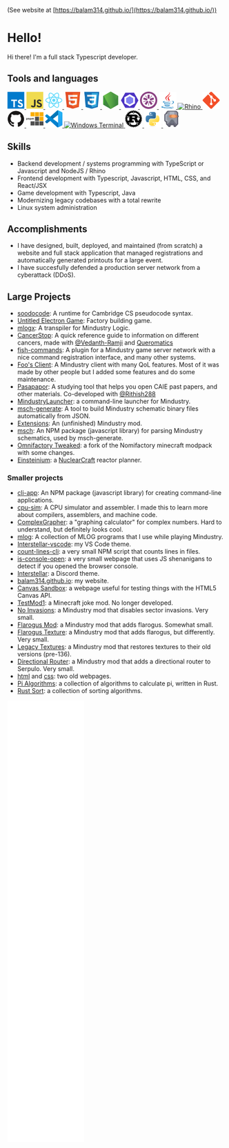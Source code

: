 (See website at [https://balam314.github.io/](https://balam314.github.io/))
# Hello!
Hi there! I'm a full stack Typescript developer.
## Tools and languages
<a href="https://typescriptlang.org/" target="_blank" rel="noreferrer"> 
  <img src="https://raw.githubusercontent.com/devicons/devicon/master/icons/typescript/typescript-original.svg" alt="TS" width="40" height="40"/>
</a>
<a href="https://developer.mozilla.org/en-US/docs/Web/javascript" target="_blank" rel="noreferrer"> 
  <img src="https://raw.githubusercontent.com/devicons/devicon/master/icons/javascript/javascript-original.svg" alt="JS" width="40" height="40"/>
</a>
<a href="https://react.dev/" target="_blank" rel="noreferrer"> 
  <img src="https://raw.githubusercontent.com/devicons/devicon/master/icons/react/react-original.svg" alt="React" width="40" height="40"/>
</a>
<a href="https://developer.mozilla.org/en-US/docs/Web/HTML" target="_blank" rel="noreferrer"> 
  <img src="https://raw.githubusercontent.com/devicons/devicon/master/icons/html5/html5-original.svg" alt="HTML5" width="40" height="40"/>
</a>
<a href="https://developer.mozilla.org/en-US/docs/Web/CSS" target="_blank" rel="noreferrer"> 
  <img src="https://raw.githubusercontent.com/devicons/devicon/master/icons/css3/css3-original.svg" alt="CSS3" width="40" height="40"/>
</a>
<a href="https://nodejs.org/" target="_blank" rel="noreferrer"> 
  <img src="https://raw.githubusercontent.com/devicons/devicon/master/icons/nodejs/nodejs-original.svg" alt="NodeJS" width="40" height="40"/>
</a>
<a href="https://eslint.org/" target="_blank" rel="noreferrer"> 
  <img src="https://raw.githubusercontent.com/devicons/devicon/master/icons/eslint/eslint-original.svg" alt="ESLint" width="40" height="40"/>
</a>
<a href="https://jasmine.github.io/" target="_blank" rel="noreferrer"> 
  <img src="https://raw.githubusercontent.com/devicons/devicon/master/icons/jasmine/jasmine-original.svg" alt="Jasmine" width="40" height="40"/>
</a>
<a href="https://www.java.com/en/" target="_blank" rel="noreferrer"> 
  <img src="https://raw.githubusercontent.com/devicons/devicon/master/icons/java/java-original.svg" alt="Java" width="40" height="40"/>
</a>
<a href="https://github.com/mozilla/rhino" target="_blank" rel="noreferrer"> 
  <img src="https://upload.wikimedia.org/wikipedia/commons/4/4f/Rhino_%28234581759%29.jpeg" alt="Rhino" width="40" height="40"/>
</a>
<a href="https://git-scm.com/" target="_blank" rel="noreferrer"> 
  <img src="https://raw.githubusercontent.com/devicons/devicon/master/icons/git/git-original.svg" alt="Git" width="40" height="40"/> 
</a>
<a href="https://github.com/" target="_blank" rel="noreferrer"> 
  <img src="https://raw.githubusercontent.com/devicons/devicon/master/icons/github/github-original.svg" alt="GitHub" width="40" height="40"/> 
</a>
<a href="https://pnpm.io/" target="_blank" rel="noreferrer"> 
  <img src="https://raw.githubusercontent.com/devicons/devicon/master/icons/pnpm/pnpm-original-wordmark.svg" alt="PNPM" width="40" height="40"/> 
</a>
<a href="https://code.visualstudio.com/" target="_blank" rel="noreferrer"> 
  <img src="https://raw.githubusercontent.com/devicons/devicon/master/icons/vscode/vscode-original.svg" alt="VSCode" width="40" height="40"/> 
</a>
<a href="https://github.com/microsoft/terminal" target="_blank" rel="noreferrer"> 
  <img src="https://raw.githubusercontent.com/microsoft/terminal/main/res/terminal/Terminal.svg" alt="Windows Terminal" width="40" height="40"/> 
</a>
<a href="https://www.rust-lang.org/" target="_blank" rel="noreferrer"> 
  <img src="https://raw.githubusercontent.com/devicons/devicon/master/icons/rust/rust-original.svg" alt="Rust" width="40" height="40"/> 
</a>
<a href="https://www.python.org/" target="_blank" rel="noreferrer"> 
  <img src="https://raw.githubusercontent.com/devicons/devicon/master/icons/python/python-original.svg" alt="Python.org" width="40" height="40"/> 
</a>
<a href="https://balam314.github.io/flarogus.html" target="_blank" rel="noreferrer"> 
  <img src="https://raw.githubusercontent.com/BalaM314/flarogus-texture/master/sprites-override/units/flare.png" alt="Flarogus?" width="40" height="40"/> 
</a>

## Skills
* Backend development / systems programming with TypeScript or Javascript and NodeJS / Rhino
* Frontend development with Typescript, Javascript, HTML, CSS, and React/JSX
* Game development with Typescript, Java
* Modernizing legacy codebases with a total rewrite
* Linux system administration

## Accomplishments

* I have designed, built, deployed, and maintained (from scratch) a website and full stack application that managed registrations and automatically generated printouts for a large event.
* I have succesfully defended a production server network from a cyberattack (DDoS).

## Large Projects
* [soodocode](https://balam314.github.io/soodocode/): A runtime for Cambridge CS pseudocode syntax.
* [Untitled Electron Game](https://balam314.github.io/Untitled-Electron-Game/): Factory building game.
* [mlogx](https://github.com/BalaM314/mlogx): A transpiler for Mindustry Logic.
* [CancerStop](https://cancerstop.dev/?ref=gh): A quick reference guide to information on different cancers, made with [@Vedanth-Ramji](https://github.com/Vedanth-Ramji) and [Queromatics](https://www.queromatics.org/)
* [fish-commands](https://github.com/Fish-Community/fish-commands): A plugin for a Mindustry game server network with a nice command registration interface, and many other systems.
* [Foo's Client](https://github.com/mindustry-antigrief/mindustry-client): A Mindustry client with many QoL features. Most of it was made by other people but I added some features and do some maintenance.
* [Pasapapor](https://balam314.github.io/pasapapor/): A studying tool that helps you open CAIE past papers, and other materials. Co-developed with [@Rithish288](https://github.com/Rithish288)
* [MindustryLauncher](https://github.com/BalaM314/MindustryLauncher): a command-line launcher for Mindustry.
* [msch-generate](https://github.com/BalaM314/msch-generate): A tool to build Mindustry schematic binary files automatically from JSON.
* [Extensions](https://github.com/BalaM314/extensions): An (unfinished) Mindustry mod.
* [msch](https://github.com/BalaM314/msch): An NPM package (javascript library) for parsing Mindustry schematics, used by msch-generate.
* [Omnifactory Tweaked](https://github.com/BalaM314/Omnifactory-Tweaked): a fork of the Nomifactory minecraft modpack with some changes.
* [Einsteinium](https://github.com/BalaM314/Einsteinium): a [NuclearCraft](https://modrinth.com/mod/nuclearcraft) reactor planner.
### Smaller projects
* [cli-app](https://github.com/BalaM314/cli-app): An NPM package (javascript library) for creating command-line applications.
* [cpu-sim](https://balam314.github.io/cpu-sim/): A CPU simulator and assembler. I made this to learn more about compilers, assemblers, and machine code.
* [ComplexGrapher](https://balam314.github.io/ComplexGrapher/ComplexGrapher.html): a "graphing calculator" for complex numbers. Hard to understand, but definitely looks cool.
* [mlog](https://github.com/BalaM314/mlog): A collection of MLOG programs that I use while playing Mindustry.
* [Interstellar-vscode](https://github.com/BalaM314/interstellar-vscode): my VS Code theme.
* [count-lines-cli](https://github.com/BalaM314/count-lines-cli): a very small NPM script that counts lines in files.
* [is-console-open](https://github.com/BalaM314/is-console-open): a very small webpage that uses JS shenanigans to detect if you opened the browser console.
* [Interstellar](https://github.com/BalaM314/Interstellar): a Discord theme.
* [balam314.github.io](https://github.com/BalaM314/balam314.github.io): my website.
* [Canvas Sandbox](https://balam314.github.io/canvas.html): a webpage useful for testing things with the HTML5 Canvas API.
* [TestMod1](https://github.com/BalaM314/TestMod1): a Minecraft joke mod. No longer developed.
* [No Invasions](https://github.com/BalaM314/no-invasions): a Mindustry mod that disables sector invasions. Very small.
* [Flarogus Mod](https://github.com/BalaM314/flarogus-mod): a Mindustry mod that adds flarogus. Somewhat small.
* [Flarogus Texture](https://github.com/BalaM314/flarogus-texture): a Mindustry mod that adds flarogus, but differently. Very small.
* [Legacy Textures](https://github.com/BalaM314/legacy-textures): a Mindustry mod that restores textures to their old versions (pre-136).
* [Directional Router](https://github.com/BalaM314/directional-router-mod): a Mindustry mod that adds a directional router to Serpulo. Very small.
* [html](https://balam314.github.io/html.html) and [css](https://balam314.github.io/css.html): two old webpages.
* [Pi Algorithms](https://github.com/BalaM314/directional-router-mod): a collection of algorithms to calculate pi, written in Rust.
* [Rust Sort](https://github.com/BalaM314/rust-sort/): a collection of sorting algorithms.

![metrics](github-metrics.svg)
